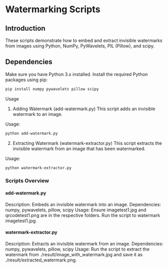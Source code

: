 # Watermarking Scripts

## Introduction
These scripts demonstrate how to embed and extract invisible watermarks from images using Python, NumPy, PyWavelets, PIL (Pillow), and scipy.

## Dependencies
Make sure you have Python 3.x installed. Install the required Python packages using pip:

```bash
pip install numpy pywavelets pillow scipy
```

Usage
1. Adding Watermark (add-watermark.py)
This script adds an invisible watermark to an image.

Usage:
```bash
python add-watermark.py
```

2. Extracting Watermark (watermark-extractor.py)
This script extracts the invisible watermark from an image that has been watermarked.

Usage:
```bash
python watermark-extractor.py
```

### Scripts Overview
#### add-watermark.py
Description: Embeds an invisible watermark into an image.
Dependencies: numpy, pywavelets, pillow, scipy
Usage: Ensure imagetest1.jpg and qrcodetest1.png are in the respective folders. Run the script to watermark imagetest1.jpg.

#### watermark-extractor.py
Description: Extracts an invisible watermark from an image.
Dependencies: numpy, pywavelets, pillow, scipy
Usage: Run the script to extract the watermark from ./result/image_with_watermark.jpg and save it as ./result/extracted_watermark.png.
